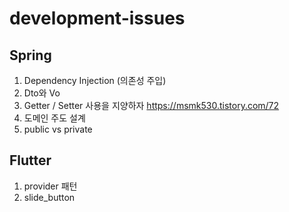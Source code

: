 # development-issues


## Spring

1. Dependency Injection (의존성 주입)
2. Dto와 Vo
3. Getter / Setter 사용을 지양하자
https://msmk530.tistory.com/72
5. 도메인 주도 설계
6. public vs private 

## Flutter

1. provider 패턴
2. slide_button
